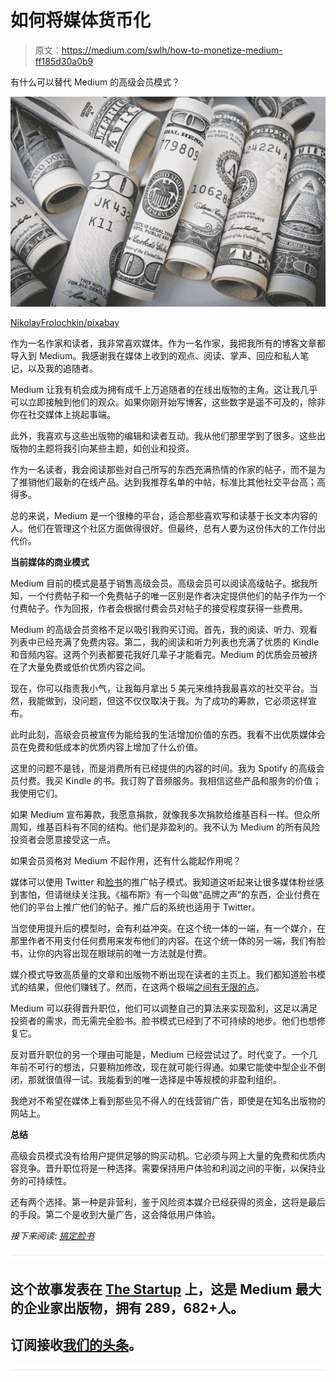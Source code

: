 # 如何将媒体货币化

> 原文：<https://medium.com/swlh/how-to-monetize-medium-ff185d30a0b9>

有什么可以替代 Medium 的高级会员模式？

![](img/d4d50f9685e94747c357ee28019cd8e7.png)

[NikolayFrolochkin/pixabay](https://pixabay.com/en/dollar-money-cash-money-business-1362244/)

作为一名作家和读者，我非常喜欢媒体。作为一名作家，我把我所有的博客文章都导入到 Medium。我感谢我在媒体上收到的观点、阅读、掌声、回应和私人笔记，以及我的追随者。

Medium 让我有机会成为拥有成千上万追随者的在线出版物的主角。这让我几乎可以立即接触到他们的观众。如果你刚开始写博客，这些数字是遥不可及的，除非你在社交媒体上挑起事端。

此外，我喜欢与这些出版物的编辑和读者互动。我从他们那里学到了很多。这些出版物的主题将我引向某些主题，如创业和投资。

作为一名读者，我会阅读那些对自己所写的东西充满热情的作家的帖子，而不是为了推销他们最新的在线产品。达到我推荐名单的中帖，标准比其他社交平台高；高得多。

总的来说，Medium 是一个很棒的平台，适合那些喜欢写和读基于长文本内容的人。他们在管理这个社区方面做得很好。但最终，总有人要为这份伟大的工作付出代价。

**当前媒体的商业模式**

Medium 目前的模式是基于销售高级会员。高级会员可以阅读高级帖子。据我所知，一个付费帖子和一个免费帖子的唯一区别是作者决定提供他们的帖子作为一个付费帖子。作为回报，作者会根据付费会员对帖子的接受程度获得一些费用。

Medium 的高级会员资格不足以吸引我购买订阅。首先，我的阅读、听力、观看列表中已经充满了免费内容。第二，我的阅读和听力列表也充满了优质的 Kindle 和音频内容。这两个列表都要花我好几辈子才能看完。Medium 的优质会员被挤在了大量免费或低价优质内容之间。

现在，你可以指责我小气，让我每月拿出 5 美元来维持我最喜欢的社交平台。当然，我能做到，没问题，但这不仅仅取决于我。为了成功的筹款，它必须这样宣布。

此时此刻，高级会员被宣传为能给我的生活增加价值的东西。我看不出优质媒体会员在免费和低成本的优质内容上增加了什么价值。

这里的问题不是钱，而是消费所有已经提供的内容的时间。我为 Spotify 的高级会员付费。我买 Kindle 的书。我订购了音频服务。我相信这些产品和服务的价值；我使用它们。

如果 Medium 宣布筹款，我愿意捐款，就像我多次捐款给维基百科一样。但众所周知，维基百科有不同的结构。他们是非盈利的。我不认为 Medium 的所有风险投资者会愿意接受这一点。

如果会员资格对 Medium 不起作用，还有什么能起作用呢？

媒体可以使用 Twitter 和[脸书](https://ideavisionaction.com/personal-development/fixing-facebook/)的推广帖子模式。我知道这听起来让很多媒体粉丝感到害怕，但请继续关注我。《福布斯》有一个叫做“品牌之声”的东西，企业付费在他们的平台上推广他们的帖子。推广后的系统也适用于 Twitter。

当您使用提升后的模型时，会有利益冲突。在这个统一体的一端，有一个媒介，在那里作者不用支付任何费用来发布他们的内容。在这个统一体的另一端，我们有脸书，让你的内容出现在眼球前的唯一方法就是付费。

媒介模式导致高质量的文章和出版物不断出现在读者的主页上。我们都知道脸书模式的结果，但他们赚钱了。然而，在这两个极端[之间有无限的点](https://ideavisionaction.com/personal-development/the-fallacy-of-extremism/)。

Medium 可以获得晋升职位，他们可以调整自己的算法来实现盈利，这足以满足投资者的需求，而无需完全脸书。脸书模式已经到了不可持续的地步。他们也想修复它。

反对晋升职位的另一个理由可能是，Medium 已经尝试过了。时代变了。一个几年前不可行的想法，只要稍加修改，现在就可能行得通。如果它能使中型企业不倒闭，那就很值得一试。我能看到的唯一选择是中等规模的非盈利组织。

我绝对不希望在媒体上看到那些见不得人的在线营销广告，即使是在知名出版物的网站上。

**总结**

高级会员模式没有给用户提供足够的购买动机。它必须与网上大量的免费和优质内容竞争。晋升职位将是一种选择。需要保持用户体验和利润之间的平衡，以保持业务的可持续性。

还有两个选择。第一种是非营利，鉴于风险资本媒介已经获得的资金，这将是最后的手段。第二个是收到大量广告，这会降低用户体验。

*接下来阅读:* [*搞定脸书*](https://ideavisionaction.com/personal-development/fixing-facebook/)

![](img/731acf26f5d44fdc58d99a6388fe935d.png)

## 这个故事发表在 [The Startup](https://medium.com/swlh) 上，这是 Medium 最大的企业家出版物，拥有 289，682+人。

## 订阅接收[我们的头条](http://growthsupply.com/the-startup-newsletter/)。

![](img/731acf26f5d44fdc58d99a6388fe935d.png)